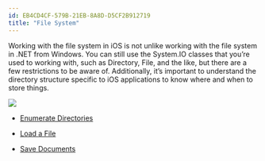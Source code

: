 ```yaml
---
id: EB4CD4CF-579B-21EB-8A8D-D5CF2B912719
title: "File System"
---
```


Working with the file system in iOS is not unlike working with the file
system in .NET from Windows. You can still use the System.IO classes that
you’re used to working with, such as Directory, File, and the like, but there
are a few restrictions to be aware of. Additionally, it’s important to
understand the directory structure specific to iOS applications to know
where and when to store things.

 ![](Images/EnumerateDirectories.png)

-   [Enumerate Directories](/recipes/ios/general/file_system/enumerate_directories)


-   [Load a File](/recipes/ios/general/file_system/load_a_file)


-   [Save Documents](/recipes/ios/general/file_system/save_documents)

